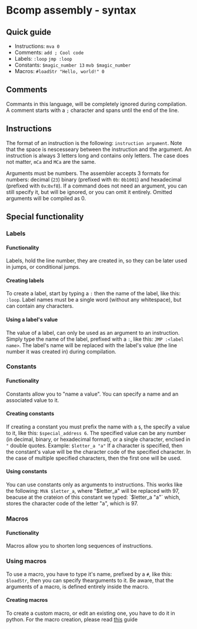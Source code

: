 # Bcomp assembly - syntax

## Quick guide
- Instructions: `mva 0`
- Comments: `add ; Cool code`
- Labels: `:loop` `jmp :loop`
- Constants: `$magic_number 13` `mvb $magic_number`
- Macros: `#loadStr "Hello, world!" 0`

## Comments
Commants in this language, will be completely ignored during compilation. A comment starts with a `;` character and spans until the end of the line.

## Instructions
The format of an instruction is the following: `instruction argument`. Note that the space is nescesseary between the instruction and the argument. An instruction is always 3 letters long and contains only letters. The case does not matter, `mCa` and `MCa` are the same.

Arguments must be numbers. The assembler accepts 3 formats for numbers: decimal (`23`) binary (prefixed with `0b`: `0b1001`) and hexadecimal (prefixed with `0x`:`0xf8`). If a command does not need an argument, you can still specify it, but will be ignored, or you can omit it entirely. Omitted arguments will be compiled as 0.


## Special functionality

### Labels

#### Functionality
Labels, hold the line number, they are created in, so they can be later used in jumps, or conditional jumps.

#### Creating labels
To create a label, start by typing a `:` then the name of the label, like this: `:loop`. Label names must be a single word (without any whitespace), but can contain any characters.

#### Using a label's value
The value of a label, can only be used as an argument to an instruction. Simply type the name of the label, prefixed with a `:`, like this: `JMP :<label name>`. The label's name will be replaced with the label's value (the line number it was created in) during compilation.


### Constants

#### Functionality
Constants allow you to "name a value". You can specify a name and an associated value to it.

#### Creating constants
If creating a constant you must prefix the name with a `$`, the specify a value to it, like this: `$special_address 6`. The specified value can be any number (in decimal, binary, or hexadecimal format), or a single character, enclsed in `"` double quotes. Example: `$letter_a "a"` If a character is specified, then the constant's value will be the character code of the specified character. In the case of multiple specified characters, then the first one will be used.

#### Using constants
You can use constants only as arguments to instructions. This works like the following: `MVA $letter_a`, where "$letter_a" will be replaced with 97, beacuse at the crateion of this constant we typed: `$letter_a "a"` which, stores the character code of the letter "a", which is 97.


### Macros
 
#### Functionality
Macros allow you to shorten long sequences of instructions.

### Using macros
To use a macro, you have to type it's name, prefixed by a `#`, like this: `$loadStr`, then you can specify thearguments to it. Be aware, that the arguments of a macro, is defined entirely inside the macro.

#### Creating macros
To create a custom macro, or edit an existing one, you have to do it in python. For the macro creation, please read [this](doc/macro_creation.md) guide